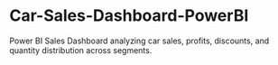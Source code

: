 # Car-Sales-Dashboard-PowerBI
Power BI Sales Dashboard analyzing car sales, profits, discounts, and quantity distribution across segments.
